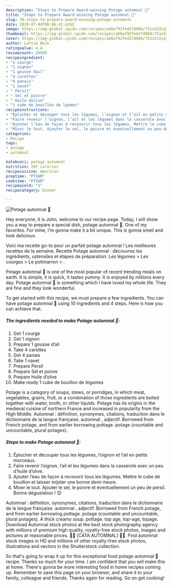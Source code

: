 ```yaml
---
description: "Steps to Prepare Award-winning Potage automnal 🍂"
title: "Steps to Prepare Award-winning Potage automnal 🍂"
slug: 38-steps-to-prepare-award-winning-potage-automnal
date: 2020-07-04T06:06:42.626Z
image: https://img-global.cpcdn.com/recipes/a68af92fed2fd08d/751x532cq70/potage-automnal-🍂-photo-principale-de-la-recette.jpg
thumbnail: https://img-global.cpcdn.com/recipes/a68af92fed2fd08d/751x532cq70/potage-automnal-🍂-photo-principale-de-la-recette.jpg
cover: https://img-global.cpcdn.com/recipes/a68af92fed2fd08d/751x532cq70/potage-automnal-🍂-photo-principale-de-la-recette.jpg
author: Lottie Beck
ratingvalue: 4.4
reviewcount: 26950
recipeingredient:
- "1 courge"
- "1 oignon"
- "1 gousse dail"
- "4 carottes"
- "4 panais"
- "1 navet"
- " Persil"
- " Sel et poivre"
- " Huile dolive"
- "1 cube de bouillon de lgumes"
recipeinstructions:
- "Éplucher et découper tous les légumes, l’oignon et l’ail en petits morceaux."
- "Faire revenir l’oignon, l’ail et les légumes dans la casserole avec un peu d’huile d’olive."
- "Ajouter l’eau de façon à recouvrir tous les légumes. Mettre le cube de bouillon et laisser mijoter une bonne demi-heure."
- "Mixer le tout. Ajouter le sel, le poivre et éventuellement un peu de persil. Bonne dégustation ! 😊"
categories:
- Recipe
tags:
- potage
- automnal

katakunci: potage automnal 
nutrition: 207 calories
recipecuisine: American
preptime: "PT16M"
cooktime: "PT54M"
recipeyield: "1"
recipecategory: Dinner

---
```



![Potage automnal 🍂](https://img-global.cpcdn.com/recipes/a68af92fed2fd08d/751x532cq70/potage-automnal-🍂-photo-principale-de-la-recette.jpg)

Hey everyone, it is John, welcome to our recipe page. Today, I will show you a way to prepare a special dish, potage automnal 🍂. One of my favorites. For mine, I'm gonna make it a bit unique. This is gonna smell and look delicious.

Voici ma recette go-to pour un parfait potage automnal ! Les meilleures recettes de la semaine. Recette Potage automnal : découvrez les ingrédients, ustensiles et étapes de préparation. Les légumes‎ &gt; ‎Les courges‎ &gt; ‎Le potimarron‎ &gt; ‎.

Potage automnal 🍂 is one of the most popular of recent trending meals on earth. It is simple, it is quick, it tastes yummy. It is enjoyed by millions every day. Potage automnal 🍂 is something which I have loved my whole life. They are fine and they look wonderful.


To get started with this recipe, we must prepare a few ingredients. You can have potage automnal 🍂 using 10 ingredients and 4 steps. Here is how you can achieve that.

<!--inarticleads1-->

##### The ingredients needed to make Potage automnal 🍂:

1. Get 1 courge
1. Get 1 oignon
1. Prepare 1 gousse d’ail
1. Take 4 carottes
1. Get 4 panais
1. Take 1 navet
1. Prepare  Persil
1. Prepare  Sel et poivre
1. Prepare  Huile d’olive
1. Make ready 1 cube de bouillon de légumes


Potage is a category of soups, stews, or porridges, in which meat, vegetables, grains, fruit, or a combination of those ingredients are boiled together with water, broth, or other liquids. Potage has its origins in the medieval cuisine of northern France and increased in popularity from the High Middle. Automnal : définition, synonymes, citations, traduction dans le dictionnaire de la langue française. automnal , adjectif. Borrowed from French potage, and from earlier borrowing pottage. potage (countable and uncountable, plural potages). 

<!--inarticleads2-->

##### Steps to make Potage automnal 🍂:

1. Éplucher et découper tous les légumes, l’oignon et l’ail en petits morceaux.
1. Faire revenir l’oignon, l’ail et les légumes dans la casserole avec un peu d’huile d’olive.
1. Ajouter l’eau de façon à recouvrir tous les légumes. Mettre le cube de bouillon et laisser mijoter une bonne demi-heure.
1. Mixer le tout. Ajouter le sel, le poivre et éventuellement un peu de persil. Bonne dégustation ! 😊


Automnal : définition, synonymes, citations, traduction dans le dictionnaire de la langue française. automnal , adjectif. Borrowed from French potage, and from earlier borrowing pottage. potage (countable and uncountable, plural potages). A thick creamy soup. pottage. top age, top-age, topage. Download Automnal stock photos at the best stock photography agency with millions of premium high quality, royalty-free stock photos, images and pictures at reasonable prices. 🍂🍁 [CATA AUTOMNAL] 🍂🍁. Find automnal stock images in HD and millions of other royalty-free stock photos, illustrations and vectors in the Shutterstock collection. 

So that's going to wrap it up for this exceptional food potage automnal 🍂 recipe. Thanks so much for your time. I am confident that you will make this at home. There's gonna be more interesting food in home recipes coming up. Remember to save this page on your browser, and share it to your family, colleague and friends. Thanks again for reading. Go on get cooking!
